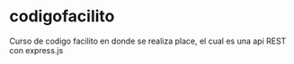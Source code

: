 # codigofacilito
Curso de codigo facilito en donde se realiza place, el cual es una api REST con express.js
